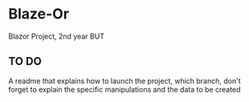 # Blaze-Or

Blazor Project, 2nd year BUT 

## TO DO 

A readme that explains how to launch the project, which branch, don't forget to explain the specific manipulations and the data to be created
